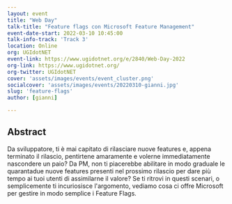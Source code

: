 ```yaml
---
layout: event
title: "Web Day"
talk-title: "Feature flags con Microsoft Feature Management"
event-date-start: 2022-03-10 10:45:00
talk-info-track: 'Track 3'
location: Online
org: UGIdotNET
event-link: https://www.ugidotnet.org/e/2840/Web-Day-2022
org-link: https://www.ugidotnet.org/
org-twitter: UGIdotNET
cover: 'assets/images/events/event_cluster.png'
socialcover: 'assets/images/events/20220310-gianni.jpg'
slug: 'feature-flags'
author: [gianni]

---
```

## Abstract
Da sviluppatore, ti è mai capitato di rilasciare nuove features e, appena terminato il rilascio, pentirtene amaramente e volerne immediatamente nascondere un paio?
Da PM, non ti piacerebbe abilitare in modo graduale le quarantadue nuove features presenti nel prossimo rilascio per dare più tempo ai tuoi utenti di assimilarne il valore?
Se ti ritrovi in questi scenari, o semplicemente ti incuriosisce l'argomento, vediamo cosa ci offre Microsoft per gestire in modo semplice i Feature Flags.